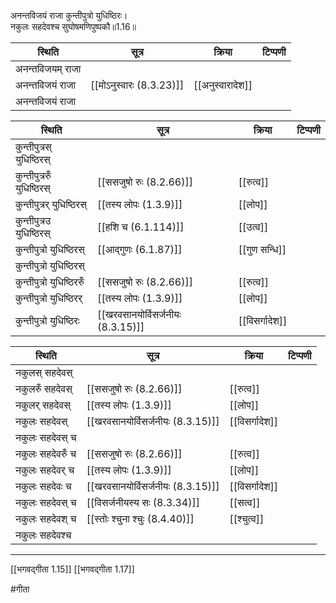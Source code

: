 अनन्तविजयं राजा कुन्तीपुत्रो युधिष्ठिरः।  
नकुलः सहदेवश्च सुघोषमणिपुष्पकौ॥1.16॥

| स्थिति             | सूत्र                             | क्रिया           | टिप्पणी |
| ------------------ | --------------------------------- | ---------------- | ------- |
| अनन्तविजयम् राजा |                                   |                  |         |
| अनन्तविजयं राजा  | [[मोऽनुस्वारः (8.3.23)]]          | [[अनुस्वारादेश]] |         |
| अनन्तविजयं राजा  |                                   |                  |         |

| स्थिति                     | सूत्र                             | क्रिया        | टिप्पणी |
| -------------------------- | --------------------------------- | ------------- | ------- |
| कुन्तीपुत्रस् युधिष्ठिरस्  |                                   |               |         |
| कुन्तीपुत्ररुँ युधिष्ठिरस् | [[ससजुषो रुः (8.2.66)]]           | [[रुत्व]]     |         |
| कुन्तीपुत्रर् युधिष्ठिरस्  | [[तस्य लोपः (1.3.9)]]             | [[लोप]]       |         |
| कुन्तीपुत्रउ युधिष्ठिरस्   | [[हशि च (6.1.114)]]               | [[उत्व]]      |         |
| कुन्तीपुत्रो युधिष्ठिरस्   | [[आद्गुणः (6.1.87)]]              | [[गुण सन्धि]] |         |
| कुन्तीपुत्रो युधिष्ठिरस्   |                                   |               |         |
| कुन्तीपुत्रो युधिष्ठिररुँ  | [[ससजुषो रुः (8.2.66)]]           | [[रुत्व]]     |         |
| कुन्तीपुत्रो युधिष्ठिरर्   | [[तस्य लोपः (1.3.9)]]             | [[लोप]]       |         |
| कुन्तीपुत्रो युधिष्ठिरः    | [[खरवसानयोर्विसर्जनीयः (8.3.15)]] | [[विसर्गादेश]]              |         |

| स्थिति           | सूत्र                             | क्रिया         | टिप्पणी |
| ---------------- | --------------------------------- | -------------- | ------- |
| नकुलस् सहदेवस्   |                                   |                |         |
| नकुलरुँ सहदेवस्  | [[ससजुषो रुः (8.2.66)]]           | [[रुत्व]]      |         |
| नकुलर् सहदेवस्   | [[तस्य लोपः (1.3.9)]]             | [[लोप]]        |         |
| नकुलः सहदेवस्    | [[खरवसानयोर्विसर्जनीयः (8.3.15)]] | [[विसर्गादेश]] |         |
| नकुलः सहदेवस् च  |                                   |                |         |
| नकुलः सहदेवरुँ च | [[ससजुषो रुः (8.2.66)]]           | [[रुत्व]]      |         |
| नकुलः सहदेवर् च  | [[तस्य लोपः (1.3.9)]]             | [[लोप]]        |         |
| नकुलः सहदेवः च   | [[खरवसानयोर्विसर्जनीयः (8.3.15)]] | [[विसर्गादेश]] |         |
| नकुलः सहदेवस् च  | [[विसर्जनीयस्य सः (8.3.34)]]      | [[सत्व]]       |         |
| नकुलः सहदेवश् च  | [[स्तोः श्चुना श्चुः (8.4.40)]]   | [[श्चुत्व]]    |         |
| नकुलः सहदेवश्च   |                                   |                |         |


---

[[भगवद्गीता 1.15]]
[[भगवद्गीता 1.17]]

#गीता 